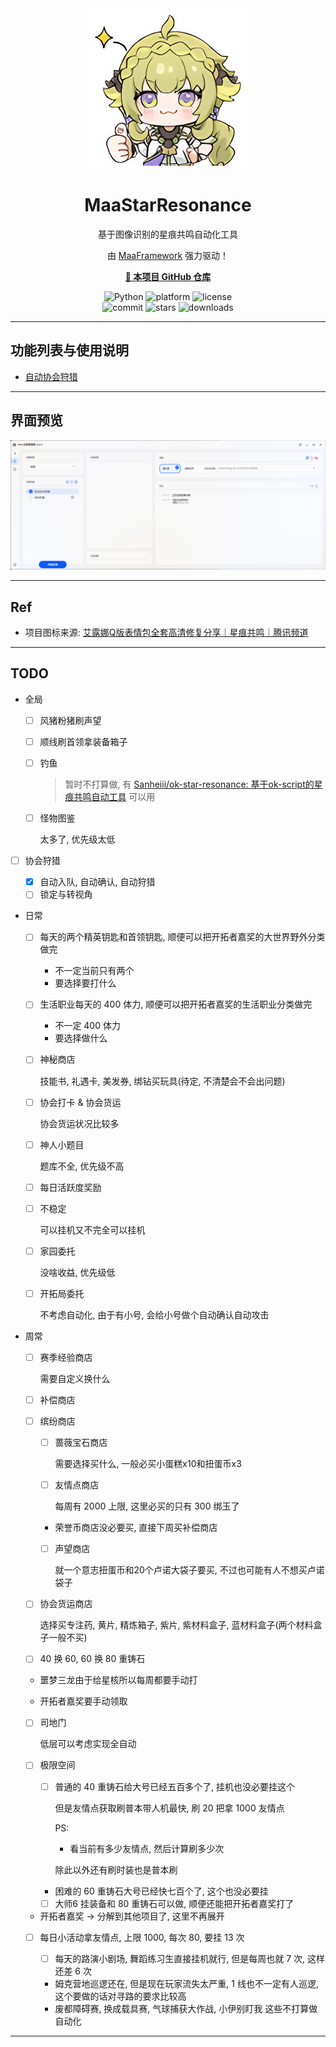 <!-- markdownlint-disable MD041 -->
<div align="center">
<img alt="LOGO" src="README.assets/logo.png" width="256" height="256" />

# MaaStarResonance

基于图像识别的星痕共鸣自动化工具

由 [MaaFramework](https://github.com/MaaXYZ/MaaFramework) 强力驱动！  

<a href="https://github.com/233Official/MaaStarResonance" target="_blank" style="font-weight: bold;">🔗 本项目 GitHub 仓库</a><br>

</div>

<p align="center">
  <img alt="Python" src="https://img.shields.io/badge/Python-3776AB?logo=python&logoColor=white">
  <img alt="platform" src="https://img.shields.io/badge/platform-Windows-blueviolet">
  <img alt="license" src="https://img.shields.io/github/license/MAA1999/M9A">
  <br>
  <img alt="commit" src="https://img.shields.io/github/commit-activity/m/233Official/MaaStarResonance">
  <img alt="stars" src="https://img.shields.io/github/stars/233Official/MaaStarResonance?style=social">
  <img alt="downloads" src="https://img.shields.io/github/downloads/233Official/MaaStarResonance/total?style=social">
</p>

---

## 功能列表与使用说明

- [自动协会狩猎](./docs/流程设计/自动协会狩猎/使用须知.md)

---

## 界面预览

![image-20251101012348362](README.assets/image-20251101012348362.png)

---

## Ref

- 项目图标来源: [艾露娜Q版表情包全套高清修复分享｜星痕共鸣｜腾讯频道](https://pd.qq.com/g/pd34199182/post/B_e60f346878db0d001441152189808449200X60)

---

## TODO

- 全局

  - [ ] 风猪粉猪刷声望

  - [ ] 顺线刷首领拿装备箱子

  - [ ] 钓鱼

    > 暂时不打算做, 有 [Sanheiii/ok-star-resonance: 基于ok-script的星痕共鸣自动工具](https://github.com/Sanheiii/ok-star-resonance) 可以用

  - [ ] 怪物图鉴

    太多了, 优先级太低

- [ ] 协会狩猎

  - [x] 自动入队, 自动确认, 自动狩猎
  - [ ] 锁定与转视角

- 日常

  - [ ] 每天的两个精英钥匙和首领钥匙, 顺便可以把开拓者嘉奖的大世界野外分类做完

    - 不一定当前只有两个
    - 要选择要打什么

  - [ ] 生活职业每天的 400 体力, 顺便可以把开拓者嘉奖的生活职业分类做完

    - 不一定 400 体力
    - 要选择做什么

  - [ ] 神秘商店

    技能书, 礼遇卡, 美发券, 绑钻买玩具(待定, 不清楚会不会出问题)

  - [ ] 协会打卡 & 协会货运

    协会货运状况比较多

  - [ ] 神人小题目

    题库不全, 优先级不高

  - [ ] 每日活跃度奖励

  - [ ] 不稳定

    可以挂机又不完全可以挂机

  - [ ] 家园委托

    没啥收益, 优先级低

  - [ ] 开拓局委托

    不考虑自动化, 由于有小号, 会给小号做个自动确认自动攻击

- 周常

  - [ ] 赛季经验商店

    需要自定义换什么

  - [ ] 补偿商店

  - [ ] 缤纷商店

    - [ ] 蔷薇宝石商店

      需要选择买什么, 一般必买小蛋糕x10和扭蛋币x3

    - [ ] 友情点商店

      每周有 2000 上限, 这里必买的只有 300 绑玉了

    - 荣誉币商店没必要买, 直接下周买补偿商店

    - [ ] 声望商店

      就一个意志扭蛋币和20个卢诺大袋子要买, 不过也可能有人不想买卢诺袋子

  - [ ] 协会货运商店

    选择买专注药, 黄片, 精炼箱子, 紫片, 紫材料盒子, 蓝材料盒子(两个材料盒子一般不买)

  - [ ] 40 换 60, 60 换 80 重铸石

  - 噩梦三龙由于给星核所以每周都要手动打

  - 开拓者嘉奖要手动领取

  - [ ] 司地门

    低层可以考虑实现全自动

  - [ ] 极限空间

    - [ ] 普通的 40 重铸石给大号已经五百多个了, 挂机也没必要挂这个

      但是友情点获取刷普本带人机最快, 刷 20 把拿 1000 友情点

      PS:

      - 看当前有多少友情点, 然后计算刷多少次

      除此以外还有刷时装也是普本刷

    - 困难的 60 重铸石大号已经快七百个了, 这个也没必要挂

    - [ ] 大师6 挂装备和 80 重铸石可以做, 顺便还能把开拓者嘉奖打了

  - 开拓者嘉奖 -> 分解到其他项目了, 这里不再展开

  - [ ] 每日小活动拿友情点, 上限 1000, 每次 80, 要挂 13 次

    - [ ] 每天的路演小剧场, 舞蹈练习生直接挂机就行, 但是每周也就 7 次, 这样还差 6 次
    - 姆克营地巡逻还在, 但是现在玩家流失太严重, 1 线也不一定有人巡逻, 这个要做的话对寻路的要求比较高
    - 废都障碍赛, 换成载具赛, 气球捕获大作战, 小伊别盯我 这些不打算做自动化

---
